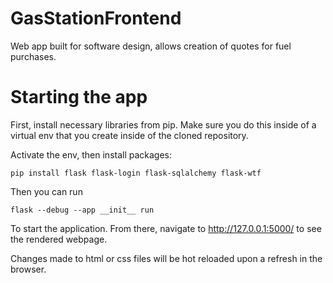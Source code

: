 # GasStationFrontend

Web app built for software design, allows creation of quotes for fuel purchases.

# Starting the app


First, install necessary libraries from pip. Make sure you do this inside of a virtual env that you create inside of the cloned repository.

Activate the env, then install packages:

```
pip install flask flask-login flask-sqlalchemy flask-wtf
```

Then you can run

```
flask --debug --app __init__ run
```

To start the application. From there, navigate to http://127.0.0.1:5000/ to see the rendered webpage.

Changes made to html or css files will be hot reloaded upon a refresh in the browser.
